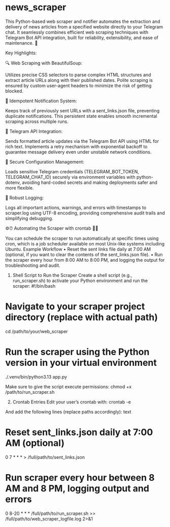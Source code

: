 # news_scraper

This Python-based web scraper and notifier automates the extraction and delivery of news articles from a specified website directly to your Telegram chat. It seamlessly combines efficient web scraping techniques with Telegram Bot API integration, built for reliability, extensibility, and ease of maintenance. 🚀


Key Highlights:

🔍 Web Scraping with BeautifulSoup:

Utilizes precise CSS selectors to parse complex HTML structures and extract article URLs along with their published dates. Polite scraping is ensured by custom user-agent headers to minimize the risk of getting blocked.

📂 Idempotent Notification System:

Keeps track of previously sent URLs with a sent_links.json file, preventing duplicate notifications. This persistent state enables smooth incremental scraping across multiple runs.

🤖 Telegram API Integration:

Sends formatted article updates via the Telegram Bot API using HTML for rich text. Implements a retry mechanism with exponential backoff to guarantee message delivery even under unstable network conditions.

🔐 Secure Configuration Management:

Loads sensitive Telegram credentials (TELEGRAM_BOT_TOKEN, TELEGRAM_CHAT_ID) securely via environment variables with python-dotenv, avoiding hard-coded secrets and making deployments safer and more flexible.

📝 Robust Logging:

Logs all important actions, warnings, and errors with timestamps to scraper.log using UTF-8 encoding, providing comprehensive audit trails and simplifying debugging.

⚙️⏰ Automating the Scraper with crontab 📰🤖

You can schedule the scraper to run automatically at specific times using cron, which is a job scheduler available on most Unix-like systems including Ubuntu.
Example Workflow
    • Reset the sent links file daily at 7:00 AM (optional, if you want to clear the contents of the sent_links.json file).
    • Run the scraper every hour from 8:00 AM to 8:00 PM, and logging the output for troubleshooting and audit.

1. Shell Script to Run the Scraper
Create a shell script (e.g., run_scraper.sh) to activate your Python environment and run the scraper:
#!/bin/bash

# Navigate to your scraper project directory (replace with actual path)
cd /path/to/your/web_scraper

# Run the scraper using the Python version in your virtual environment
./.venv/bin/python3.13 app.py

Make sure to give the script execute permissions:
chmod +x /path/to/run_scraper.sh


2. Crontab Entries
Edit your user’s crontab with:
crontab -e


And add the following lines (replace paths accordingly):
text

# Reset sent_links.json daily at 7:00 AM (optional)
0 7 * * * > /full/path/to/sent_links.json

# Run scraper every hour between 8 AM and 8 PM, logging output and errors
0 8-20 * * * /full/path/to/run_scraper.sh >> /full/path/to/web_scraper_logfile.log 2>&1

